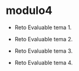 # modulo4

- Reto Evaluable tema 1.

- Reto Evaluable tema 2.

- Reto Evaluable tema 3.

- Reto Evaluable tema 4.